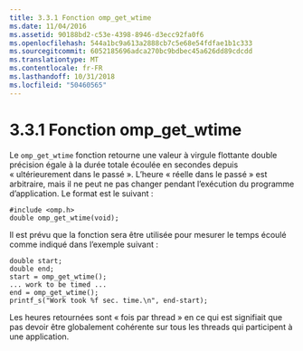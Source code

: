 ```yaml
---
title: 3.3.1 Fonction omp_get_wtime
ms.date: 11/04/2016
ms.assetid: 90188bd2-c53e-4398-8946-d3ecc92fa0f6
ms.openlocfilehash: 544a1bc9a613a2888cb7c5e68e54fdfae1b1c333
ms.sourcegitcommit: 6052185696adca270bc9bdbec45a626dd89cdcdd
ms.translationtype: MT
ms.contentlocale: fr-FR
ms.lasthandoff: 10/31/2018
ms.locfileid: "50460565"
---
```

# <a name="331-ompgetwtime-function"></a>3.3.1 Fonction omp_get_wtime

Le `omp_get_wtime` fonction retourne une valeur à virgule flottante double précision égale à la durée totale écoulée en secondes depuis « ultérieurement dans le passé ».  L’heure « réelle dans le passé » est arbitraire, mais il ne peut ne pas changer pendant l’exécution du programme d’application. Le format est le suivant :

```
#include <omp.h>
double omp_get_wtime(void);
```

Il est prévu que la fonction sera être utilisée pour mesurer le temps écoulé comme indiqué dans l’exemple suivant :

```
double start;
double end;
start = omp_get_wtime();
... work to be timed ...
end = omp_get_wtime();
printf_s("Work took %f sec. time.\n", end-start);
```

Les heures retournées sont « fois par thread » en ce qui est signifiait que pas devoir être globalement cohérente sur tous les threads qui participent à une application.